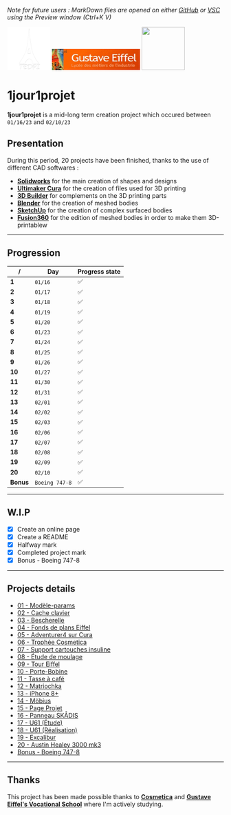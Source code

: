 *Note for future users : MarkDown files are opened on either [GitHub](https://github.com/) or [VSC](https://github.com/Microsoft/vscode/) using the Preview window (Ctrl+K V)*

<img src="TEDPI-logo.png" width="100" height="100"> <img src="Logo Eiffel.jpg" width="205"> <img src="https://cosmetica.cc/page/logo.png" width="100" height="100">

# 1jour1projet

**1jour1projet** is a mid-long term creation project which occured between `01/16/23` and `02/10/23`


## Presentation

During this period, 20 projects have been finished, thanks to the use of different CAD softwares :

 - **[Solidworks](https://www.solidworks.com/)** for the main creation of shapes and designs
 - **[Ultimaker Cura](https://github.com/Ultimaker/Cura)** for the creation of files used for 3D printing
 - **[3D Builder](https://apps.microsoft.com/store/detail/3d-builder/9WZDNCRFJ3T6?)** for complements on the 3D printing parts
 - **[Blender](https://www.blender.org/)** for the creation of meshed bodies
 - **[SketchUp](https://www.sketchup.com/)** for the creation of complex surfaced bodies
 - **[Fusion360](https://www.autodesk.fr/products/fusion-360/)** for the edition of meshed bodies in order to make them 3D-printablew

---

## Progression

|/|Day|Progress state|
|--|--|--|
|**1**|`01/16`|✅|
|**2**|`01/17`|✅|
|**3**|`01/18`|✅|
|**4**|`01/19`|✅|
|**5**|`01/20`|✅|
|**6**|`01/23`|✅|
|**7**|`01/24`|✅|
|**8**|`01/25`|✅|
|**9**|`01/26`|✅|
|**10**|`01/27`|✅|
|**11**|`01/30`|✅|
|**12**|`01/31`|✅|
|**13**|`02/01`|✅|
|**14**|`02/02`|✅|
|**15**|`02/03`|✅|
|**16**|`02/06`|✅|
|**17**|`02/07`|✅|
|**18**|`02/08`|✅|
|**19**|`02/09`|✅|
|**20**|`02/10`|✅|
|**Bonus**|`Boeing 747-8`|✅|

---

## W.I.P

 - [x] Create an online page
 - [x] Create a README
 - [x] Halfway mark
 - [x] Completed project mark
 - [x] Bonus - Boeing 747-8

---

## Projects details

- [01 - Modèle-params](https://github.com/craftish37/1jour1projet/tree/main/01%20-%20Mod%C3%A8le-params/)
- [02 - Cache clavier](https://github.com/craftish37/1jour1projet/tree/main/02%20-%20Cache%20clavier/)
- [03 - Bescherelle](https://github.com/craftish37/1jour1projet/tree/main/03%20-%20Bescherelle/)
- [04 - Fonds de plans Eiffel](https://github.com/craftish37/1jour1projet/tree/main/04%20-%20Fonds%20de%20plans%20Eiffel/)
- [05 - Adventurer4 sur Cura](https://github.com/craftish37/1jour1projet/tree/main/05%20-%20Adventurer4%20sur%20Cura)
- [06 - Trophée Cosmetica](https://github.com/craftish37/1jour1projet/tree/main/06%20-%20Troph%C3%A9e%20Cosmetica)
- [07 - Support cartouches insuline](https://github.com/craftish37/1jour1projet/tree/main/07%20-%20Support%20cartouches%20insuline)
- [08 - Étude de moulage](https://github.com/craftish37/1jour1projet/tree/main/08%20-%20%C3%89tude%20de%20moulage)
- [09 - Tour Eiffel](https://github.com/craftish37/1jour1projet/tree/main/09%20-%20Tour%20Eiffel)
- [10 - Porte-Bobine](https://github.com/craftish37/1jour1projet/tree/main/10%20-%20Porte-Bobine)
- [11 - Tasse à café](https://github.com/craftish37/1jour1projet/tree/main/11%20-%20Tasse%20%C3%A0%20caf%C3%A9/)
- [12 - Matriochka](https://github.com/craftish37/1jour1projet/tree/main/12%20-%20Matriochka)
- [13 - iPhone 8+](https://github.com/craftish37/1jour1projet/tree/main/13%20-%20iPhone%208%2B)
- [14 - Möbius](https://github.com/craftish37/1jour1projet/tree/main/14%20-%20M%C3%B6bius/)
- [15 - Page Projet](https://github.com/craftish37/1jour1projet/tree/main/15%20-%20Page%20Projet)
- [16 - Panneau SKÅDIS](https://github.com/craftish37/1jour1projet/tree/main/16%20-%20Panneau%20SK%C3%85DIS)
- [17 - U61 (Étude)](https://github.com/craftish37/1jour1projet/tree/main/17%20-%20U61%20%28%C3%89tude%29)
- [18 - U61 (Réalisation)](https://github.com/craftish37/1jour1projet/tree/main/18%20-%20U61%20%28R%C3%A9alisation%29)
- [19 - Excalibur](https://github.com/craftish37/1jour1projet/tree/main/19%20-%20Excalibur)
- [20 - Austin Healey 3000 mk3](https://github.com/craftish37/1jour1projet/tree/main/20%20-%20Austin%20Healey%203000%20mk3)
- [Bonus - Boeing 747-8](https://github.com/craftish37/1jour1projet/tree/main/Bonus%20-%20Boeing%20747-8)

---

## Thanks

This project has been made possible thanks to **[Cosmetica](https://cosmetica.cc/)** and **[Gustave Eiffel's Vocational School](https://www.lycee-eiffel-tours.eu/)** where I'm actively studying.
